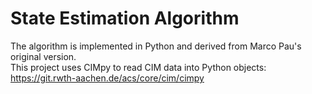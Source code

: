 # State Estimation Algorithm
The algorithm is implemented in Python and derived from Marco Pau's original version.  
This project uses CIMpy to read CIM data into Python objects: https://git.rwth-aachen.de/acs/core/cim/cimpy